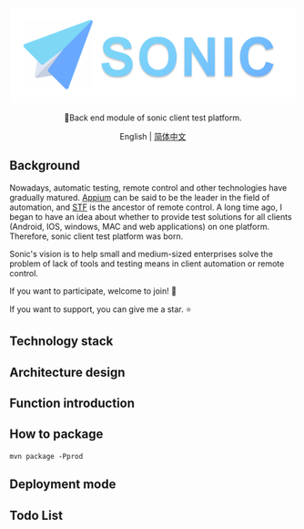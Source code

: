 ![SONIC LOGO](logo.png)
<center>
🎉Back end module of sonic client test platform.

English | [简体中文](README_CN.md)
</center>

## Background

Nowadays, automatic testing, remote control and other technologies have gradually matured. [Appium](https://github.com/appium/appium) can be said to be the
leader in the field of automation, and [STF](https://github.com/openstf/stf) is the ancestor of remote control. A long time ago, I began to have an idea
about whether to provide test solutions for all clients (Android, IOS, windows, MAC and web applications) on one
platform. Therefore, sonic client test platform was born.

Sonic's vision is to help small and medium-sized enterprises solve the problem of lack of tools and testing means in
client automation or remote control. 

If you want to participate, welcome to join! 💪

If you want to support, you can give me a star. ⭐

## Technology stack

## Architecture design

## Function introduction

## How to package

```
mvn package -Pprod
```

## Deployment mode

## Todo List
